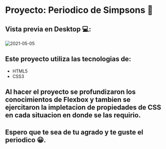 # Proyecto: Periodico de Simpsons 📰
## Vista previa en Desktop 💻: 

![2021-05-05](https://user-images.githubusercontent.com/46611601/117183824-637d4180-adae-11eb-90f7-bb962fe3e2c9.png)

## Este proyecto utiliza las tecnologias de: 
- HTML5
- CSS3 
## Al hacer el proyecto se profundizaron los conocimientos de Flexbox y tambien se ejercitaron la impletacion de propiedades de CSS en cada situacion en donde se las requirio.
## Espero que te sea de tu agrado y te guste el periodico 😀. 
